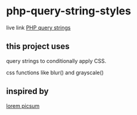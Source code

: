 # php-query-string-styles

live link <a href="https://peprojects.dev/alpha-1/mprizzuto/projects/php-query-string-styles" target="_external">PHP query strings</a>

## this project uses
query strings to conditionally apply CSS.

css functions like blur() and grayscale()

## inspired by
<a href="https://picsum.photos/" target="_external">lorem picsum</a>

